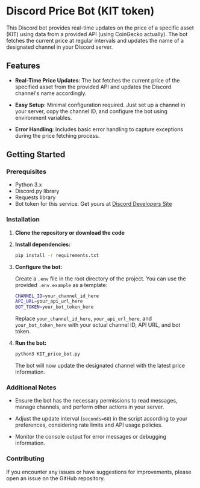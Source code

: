 # Discord Price Bot (KIT token)

This Discord bot provides real-time updates on the price of a specific asset (KIT) using data from a provided API (using CoinGecko actually). The bot fetches the current price at regular intervals and updates the name of a designated channel in your Discord server.

## Features

- **Real-Time Price Updates**: The bot fetches the current price of the specified asset from the provided API and updates the Discord channel's name accordingly.

- **Easy Setup**: Minimal configuration required. Just set up a channel in your server, copy the channel ID, and configure the bot using environment variables.

- **Error Handling**: Includes basic error handling to capture exceptions during the price fetching process.

## Getting Started

### Prerequisites

- Python 3.x
- Discord.py library
- Requests library
- Bot token for this service. Get yours at [Discord Developers Site](discordapp.com/developers/applications)

### Installation

1. **Clone the repository or download the code**

2. **Install dependencies:**

    ```bash
    pip install -r requirements.txt
    ```

3. **Configure the bot:**

    Create a `.env` file in the root directory of the project. You can use the provided `.env.example` as a template:

    ```bash
    CHANNEL_ID=your_channel_id_here
    API_URL=your_api_url_here
    BOT_TOKEN=your_bot_token_here
    ```

    Replace `your_channel_id_here`, `your_api_url_here`, and `your_bot_token_here` with your actual channel ID, API URL, and bot token.

4. **Run the bot:**

    ```bash
    python3 KIT_price_bot.py
    ```

    The bot will now update the designated channel with the latest price information.

### Additional Notes

- Ensure the bot has the necessary permissions to read messages, manage channels, and perform other actions in your server.

- Adjust the update interval (`seconds=60`) in the script according to your preferences, considering rate limits and API usage policies.

- Monitor the console output for error messages or debugging information.

### Contributing

If you encounter any issues or have suggestions for improvements, please open an issue on the GitHub repository.
